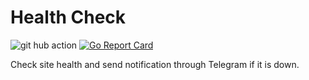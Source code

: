 # Health Check
![git hub action](https://github.com/victorlss/flaky-api/actions/workflows/test.yml/badge.svg)
[![Go Report Card](https://goreportcard.com/badge/github.com/victorlss/healthcheck)](https://goreportcard.com/report/github.com/victorlss/healthcheck)

Check site health and send notification through Telegram if it is down.
